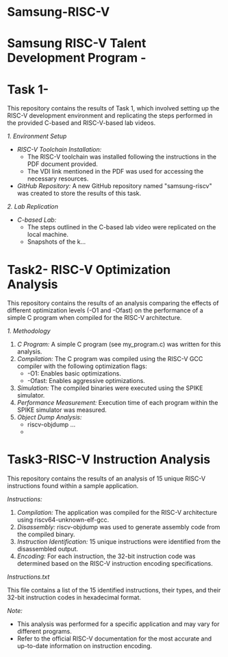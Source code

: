 # Samsung-RISC-V
 # Samsung RISC-V Talent Development Program - 
 # Task 1-

This repository contains the results of Task 1, which involved setting up the RISC-V development environment and replicating the steps performed in the provided C-based and RISC-V-based lab videos.

*1. Environment Setup*

* *RISC-V Toolchain Installation:* 
    * The RISC-V toolchain was installed following the instructions in the PDF document provided. 
    * The VDI link mentioned in the PDF was used for accessing the necessary resources. 
* *GitHub Repository:* A new GitHub repository named "samsung-riscv" was created to store the results of this task.

*2. Lab Replication*

* *C-based Lab:* 
    * The steps outlined in the C-based lab video were replicated on the local machine. 
    * Snapshots of the k…
# Task2- RISC-V Optimization Analysis

This repository contains the results of an analysis comparing the effects of different optimization levels (-O1 and -Ofast) on the performance of a simple C program when compiled for the RISC-V architecture.

*1. Methodology*

1. *C Program:* A simple C program (see my_program.c) was written for this analysis. 
2. *Compilation:* The C program was compiled using the RISC-V GCC compiler with the following optimization flags:
    * -O1: Enables basic optimizations.
    * -Ofast: Enables aggressive optimizations.
3. *Simulation:* The compiled binaries were executed using the SPIKE simulator. 
4. *Performance Measurement:* Execution time of each program within the SPIKE simulator was measured.
5. *Object Dump Analysis:* 
    * riscv-objdump …
    * 
# Task3-RISC-V Instruction Analysis

This repository contains the results of an analysis of 15 unique RISC-V instructions found within a sample application. 

*Instructions:*

1. *Compilation:* The application was compiled for the RISC-V architecture using riscv64-unknown-elf-gcc.
2. *Disassembly:* riscv-objdump was used to generate assembly code from the compiled binary.
3. *Instruction Identification:* 15 unique instructions were identified from the disassembled output.
4. *Encoding:* For each instruction, the 32-bit instruction code was determined based on the RISC-V instruction encoding specifications.

*Instructions.txt*

This file contains a list of the 15 identified instructions, their types, and their 32-bit instruction codes in hexadecimal format.

*Note:*

* This analysis was performed for a specific application and may vary for different programs.
* Refer to the official RISC-V documentation for the most accurate and up-to-date information on instruction encoding.
